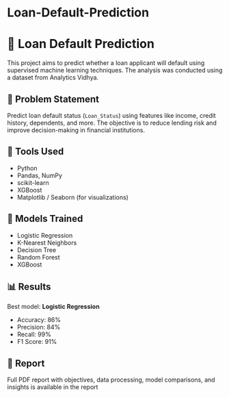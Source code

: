 # Loan-Default-Prediction
# 🏦 Loan Default Prediction

This project aims to predict whether a loan applicant will default using supervised machine learning techniques. The analysis was conducted using a dataset from Analytics Vidhya.

## 📌 Problem Statement
Predict loan default status (`Loan_Status`) using features like income, credit history, dependents, and more. The objective is to reduce lending risk and improve decision-making in financial institutions.

## 🧰 Tools Used
- Python
- Pandas, NumPy
- scikit-learn
- XGBoost
- Matplotlib / Seaborn (for visualizations)

## 🧠 Models Trained
- Logistic Regression
- K-Nearest Neighbors
- Decision Tree
- Random Forest
- XGBoost

## 📊 Results
Best model: **Logistic Regression**
- Accuracy: 86%
- Precision: 84%
- Recall: 99%
- F1 Score: 91%

## 📄 Report
Full PDF report with objectives, data processing, model comparisons, and insights is available in the report

